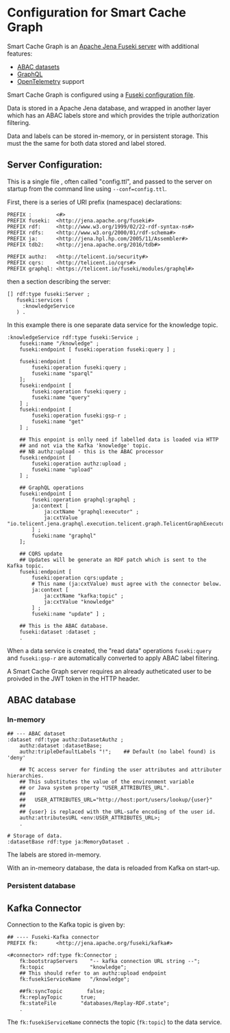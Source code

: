 # Configuration for Smart Cache Graph

Smart Cache Graph is an
[Apache Jena Fuseki server](https://jena.apache.org/documentation/fuseki2/)
with additional features:

* [ABAC datasets](https://github.com/Telicent-io/rdf-abac/docs/abac.md)
* [GraphQL](https://github.com/Telicent-io/graphql-jena/blob/main/docs/index.md)
* [OpenTelemetry](./opentelemetry.md) support

Smart Cache Graph is configured using a [Fuseki configuration
file](https://jena.apache.org/documentation/fuseki2/fuseki-configuration.html#fuseki-configuration-file).

Data is stored in a Apache Jena database, and wrapped in another layer
which has an ABAC labels store and which provides the triple authorization filtering.

Data and labels can be stored in-memory, or in persistent storage. This must the
the same for both data stored and label stored. 

## Server Configuration:

This is a single file , often called "config.ttl", and passed to the server on
startup from the command line using `--conf=config.ttl`.

First, there is a series of URI prefix (namespace) declarations:

```
PREFIX :        <#>
PREFIX fuseki:  <http://jena.apache.org/fuseki#>
PREFIX rdf:     <http://www.w3.org/1999/02/22-rdf-syntax-ns#>
PREFIX rdfs:    <http://www.w3.org/2000/01/rdf-schema#>
PREFIX ja:      <http://jena.hpl.hp.com/2005/11/Assembler#>
PREFIX tdb2:    <http://jena.apache.org/2016/tdb#>

PREFIX authz:   <http://telicent.io/security#>
PREFIX cqrs:    <http://telicent.io/cqrs#>
PREFIX graphql: <https://telicent.io/fuseki/modules/graphql#>
```
then a section describing the server:

```
[] rdf:type fuseki:Server ;
   fuseki:services (
     :knowledgeService
   ) .
```

In this example there is one separate data service for the knowledge topic.

```
:knowledgeService rdf:type fuseki:Service ;
    fuseki:name "/knowledge" ;
    fuseki:endpoint [ fuseki:operation fuseki:query ] ;

    fuseki:endpoint [ 
        fuseki:operation fuseki:query ;
        fuseki:name "sparql" 
    ];
    fuseki:endpoint [
        fuseki:operation fuseki:query ;
        fuseki:name "query" 
    ] ;
    fuseki:endpoint [
        fuseki:operation fuseki:gsp-r ;
        fuseki:name "get"
    ] ;
     
    ## This enpoint is onlly need if labelled data is loaded via HTTP
    ## and not via the Kafka 'knowledge' topic.
    ## NB authz:upload - this is the ABAC processor
    fuseki:endpoint [ 
        fuseki:operation authz:upload ;
        fuseki:name "upload"
    ] ;

    ## GraphQL operations
    fuseki:endpoint [ 
        fuseki:operation graphql:graphql ;
        ja:context [ 
            ja:cxtName "graphql:executor" ;
            ja:cxtValue "io.telicent.jena.graphql.execution.telicent.graph.TelicentGraphExecutor"
        ] ;
        fuseki:name "graphql"
    ];
                      
    ## CQRS update
    ## Updates will be generate an RDF patch which is sent to the Kafka topic.
    fuseki:endpoint [ 
        fuseki:operation cqrs:update ;
        # This name (ja:cxtValue) must agree with the connector below.
        ja:context [ 
            ja:cxtName "kafka:topic" ; 
            ja:cxtValue "knowledge" 
        ] ;
        fuseki:name "update" ] ;

    ## This is the ABAC database.                      
    fuseki:dataset :dataset ;
    .
```

When a data service is created, the "read data" operations `fuseki:query` and `fuseki:gsp-r`
are automatically converted to apply ABAC label filtering.

A Smart Cache Graph server requires an already autheticated user to be proivded
in the JWT token in the HTTP header.

## ABAC database

### In-memory

```
## --- ABAC dataset
:dataset rdf:type authz:DatasetAuthz ;
    authz:dataset :datasetBase;
    authz:tripleDefaultLabels "!";    ## Default (no label found) is 'deny'

    ## TC access server for finding the user attributes and attributer hierarchies.
    ## This substitutes the value of the environment variable
    ## or Java system property "USER_ATTRIBUTES_URL".
    ##
    ##   USER_ATTRIBUTES_URL="http://host:port/users/lookup/{user}"
    ##
    ## {user} is replaced with the URL-safe encoding of the user id.
    authz:attributesURL <env:USER_ATTRIBUTES_URL>;
    .

# Storage of data.
:datasetBase rdf:type ja:MemoryDataset .
```

The labels are stored in-memory.

With an in-memeory database, the data is reloaded from Kafka on start-up.

### Persistent database




## Kafka Connector

Connection to the Kafka topic is given by:

```
## ---- Fuseki-Kafka connector
PREFIX fk:      <http://jena.apache.org/fuseki/kafka#>

<#connector> rdf:type fk:Connector ;
    fk:bootstrapServers    "-- kafka connection URL string --";
    fk:topic               "knowledge";
    ## This should refer to an authz:upload endpoint
    fk:fusekiServiceName   "/knowledge";
    
    ##fk:syncTopic        false;
    fk:replayTopic      true;
    fk:stateFile        "databases/Replay-RDF.state";
    .

```

The `fk:fusekiServiceName` connects the topic (`fk:topic`) to the data service.

